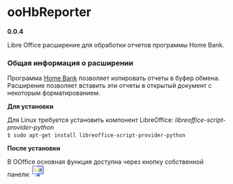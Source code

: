 # ooHbReporter 

**0.0.4**

Libre Office расширение для обработки отчетов программы Home Bank.  

### Общая информация о расширении
Программа [Home Bank](http://homebank.free.fr/en/index.php) позволяет копировать отчеты в буфер обмена. Расширение позволяет вставить эти отчеты в открытый документ с некоторым форматированием.  

**Для установки**  

Для Linux требуется установить компонент LibreOffice: *libreoffice-script-provider-python*  
``$ sudo apt-get install libreoffice-script-provider-python``  

**После установки**  

В OOffice основная функция доступна через кнопку собственной панели: ![Вставить](src/rep_16.png)   

